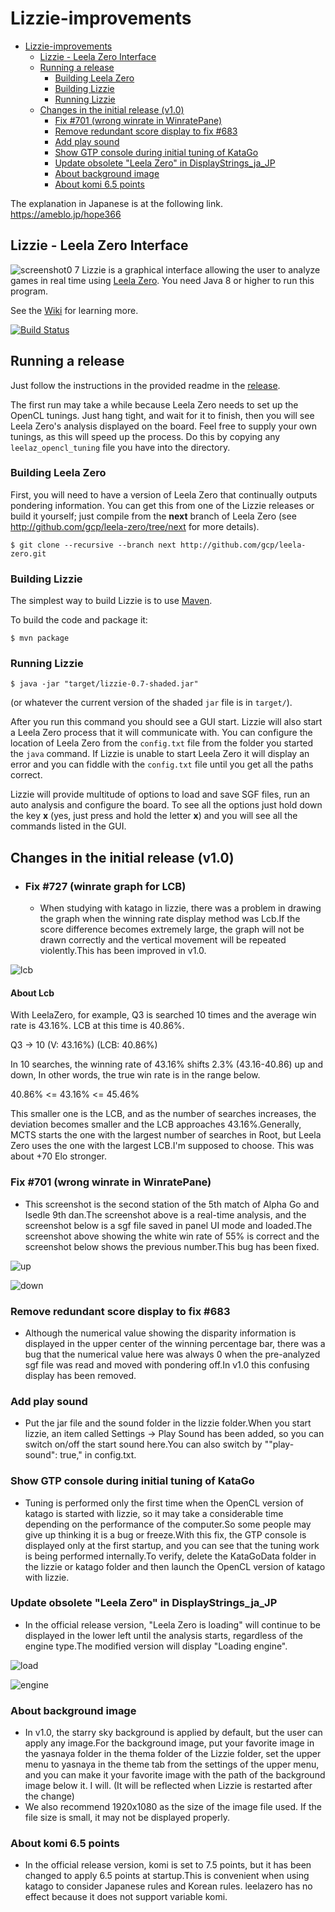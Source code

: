 # Lizzie-improvements
<!-- TOC -->

- [Lizzie-improvements](#lizzie-improvements)
    - [Lizzie - Leela Zero Interface](#lizzie---leela-zero-interface)
    - [Running a release](#running-a-release)
        - [Building Leela Zero](#building-leela-zero)
        - [Building Lizzie](#building-lizzie)
        - [Running Lizzie](#running-lizzie)
    - [Changes in the initial release (v1.0)](#changes-in-the-initial-release-v10)
        - [Fix #701 (wrong winrate in WinratePane)](#fix-701-wrong-winrate-in-winratepane)
        - [Remove redundant score display to fix #683](#remove-redundant-score-display-to-fix-683)
        - [Add play sound](#add-play-sound)
        - [Show GTP console during initial tuning of KataGo](#show-gtp-console-during-initial-tuning-of-katago)
        - [Update obsolete "Leela Zero" in DisplayStrings_ja_JP](#update-obsolete-leela-zero-in-displaystrings_ja_jp)
        - [About background image](#about-background-image)
        - [About komi 6.5 points](#about-komi-65-points)

<!-- /TOC -->
The explanation in Japanese is at the following link.
https://ameblo.jp/hope366

## Lizzie - Leela Zero Interface
![screenshot0 7](https://user-images.githubusercontent.com/63999713/86693777-f0982280-c045-11ea-9b59-1e7b5292851a.jpg)
Lizzie is a graphical interface allowing the user to analyze games in
real time using [Leela Zero](https://github.com/gcp/leela-zero). You
need Java 8 or higher to run this program.

See the [Wiki](https://github.com/featurecat/lizzie/wiki) for learning more.

[![Build Status](https://travis-ci.org/featurecat/lizzie.svg?branch=master)](https://travis-ci.org/featurecat/lizzie?branch=master)


## Running a release

Just follow the instructions in the provided readme in the
[release](https://github.com/featurecat/lizzie/releases/tag/0.7.2).

The first run may take a while because Leela Zero needs to set up the
OpenCL tunings. Just hang tight, and wait for it to finish, then you
will see Leela Zero's analysis displayed on the board. Feel free to supply
your own tunings, as this will speed up the process. Do this by copying
any `leelaz_opencl_tuning` file you have into the directory.

### Building Leela Zero

First, you will need to have a version of Leela Zero that
continually outputs pondering information. You can get this from one
of the Lizzie releases or build it yourself; just compile from the **next**
branch of Leela Zero (see http://github.com/gcp/leela-zero/tree/next for more
details).

    $ git clone --recursive --branch next http://github.com/gcp/leela-zero.git

### Building Lizzie

The simplest way to build Lizzie is to use [Maven](https://maven.apache.org/).

To build the code and package it:

    $ mvn package

### Running Lizzie

    $ java -jar "target/lizzie-0.7-shaded.jar"

(or whatever the current version of the shaded `jar` file is in
`target/`).

After you run this command you should see a GUI start. Lizzie will also start a Leela Zero
process that it will communicate with. You can configure the location of Leela Zero from the
`config.txt` file from the folder you started the `java` command. If Lizzie is unable to start
Leela Zero it will display an error and you can fiddle with the `config.txt` file
until you get all the paths correct.

Lizzie will provide multitude of options to load and save SGF files, run an auto analysis and
configure the board. To see all the options just hold down the key **x** (yes, just press and hold
the letter **x**) and you will see all the commands listed in the GUI.

## Changes in the initial release (v1.0)

* ### Fix #727 (winrate graph for LCB)

  * When studying with katago in lizzie, there was a problem in drawing the graph when the winning rate display method was Lcb.If the score difference becomes extremely large, the graph will not be drawn correctly and the vertical movement will be repeated violently.This has been improved in v1.0.

![lcb](https://user-images.githubusercontent.com/63999713/86690198-acefe980-c042-11ea-93d2-1158e97a53ca.jpg)

 #### About Lcb

  With LeelaZero, for example, Q3 is searched 10 times and the average win rate is 43.16%.
  LCB at this time is 40.86%.

  Q3 -> 10 (V: 43.16%) (LCB: 40.86%)

  In 10 searches, the winning rate of 43.16% shifts 2.3% (43.16-40.86) up and down,
  In other words, the true win rate is in the range below.

  40.86% <= 43.16% <= 45.46%

  This smaller one is the LCB, and as the number of searches increases, the deviation becomes smaller and the LCB approaches 43.16%.Generally, MCTS starts the one with the largest number of searches in Root, but Leela Zero uses the one with the largest LCB.I'm supposed to choose. This was about +70 Elo stronger.

### Fix #701 (wrong winrate in WinratePane)

* This screenshot is the second station of the 5th match of Alpha Go and Isedle 9th dan.The screenshot above is a real-time analysis, and the screenshot below is a sgf file saved in panel UI mode and loaded.The screenshot above showing the white win rate of 55% is correct and the screenshot below shows the previous number.This bug has been fixed.

![up](https://user-images.githubusercontent.com/63999713/86817497-14984a00-c0c0-11ea-8c6a-f283c2d97441.jpg)

![down](https://user-images.githubusercontent.com/63999713/86817567-27ab1a00-c0c0-11ea-937b-ed77bf5e8e0f.jpg)

### Remove redundant score display to fix #683

* Although the numerical value showing the disparity information is displayed in the upper center of the winning percentage bar, there was a bug that the numerical value here was always 0 when the pre-analyzed sgf file was read and moved with pondering off.In v1.0 this confusing display has been removed.

### Add play sound

* Put the jar file and the sound folder in the lizzie folder.When you start lizzie, an item called Settings → Play Sound has been added, so you can switch on/off the start sound here.You can also switch by ""play-sound": true," in config.txt.

### Show GTP console during initial tuning of KataGo

*  Tuning is performed only the first time when the OpenCL version of katago is started with lizzie, so it may take a considerable time depending on the performance of the computer.So some people may give up thinking it is a bug or freeze.With this fix, the GTP console is displayed only at the first startup, and you can see that the tuning work is being performed internally.To verify, delete the KataGoData folder in the lizzie or katago folder and then launch the OpenCL version of katago with lizzie.

### Update obsolete "Leela Zero" in DisplayStrings_ja_JP

* In the official release version, "Leela Zero is loading" will continue to be displayed in the lower left until the analysis starts, regardless of the engine type.The modified version will display "Loading engine".

![load](https://user-images.githubusercontent.com/63999713/86813282-e6643b80-c0ba-11ea-826b-d28c94b7dd8b.jpg)

![engine](https://user-images.githubusercontent.com/63999713/86813353-0693fa80-c0bb-11ea-92ff-4f2a7e480c7e.jpg)

### About background image

* In v1.0, the starry sky background is applied by default, but the user can apply any image.For the background image, put your favorite image in the yasnaya folder in the thema folder of the Lizzie folder, set the upper menu to yasnaya in the theme tab from the settings of the upper menu, and you can make it your favorite image with the path of the background image below it. I will. (It will be reflected when Lizzie is restarted after the change)
* We also recommend 1920x1080 as the size of the image file used. If the file size is small, it may not be displayed properly.

### About komi 6.5 points

* In the official release version, komi is set to 7.5 points, but it has been changed to apply 6.5 points at startup.This is convenient when using katago to consider Japanese rules and Korean rules. leelazero has no effect because it does not support variable komi.


